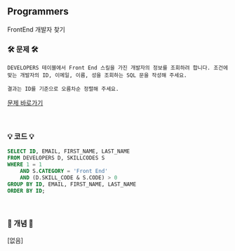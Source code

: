 ## Programmers 
FrontEnd 개발자 찾기

### 🛠️ 문제 🛠️

```
DEVELOPERS 테이블에서 Front End 스킬을 가진 개발자의 정보를 조회하려 합니다. 조건에 맞는 개발자의 ID, 이메일, 이름, 성을 조회하는 SQL 문을 작성해 주세요.

결과는 ID를 기준으로 오름차순 정렬해 주세요.
```

[문제 바로가기](https://school.programmers.co.kr/learn/courses/30/lessons/276035)

<br/>

### 💡 코드 💡

```sql
SELECT ID, EMAIL, FIRST_NAME, LAST_NAME
FROM DEVELOPERS D, SKILLCODES S
WHERE 1 = 1
    AND S.CATEGORY = 'Front End'
    AND (D.SKILL_CODE & S.CODE) > 0
GROUP BY ID, EMAIL, FIRST_NAME, LAST_NAME
ORDER BY ID;

```

<br/>

### 📙 개념 📙

[없음]

